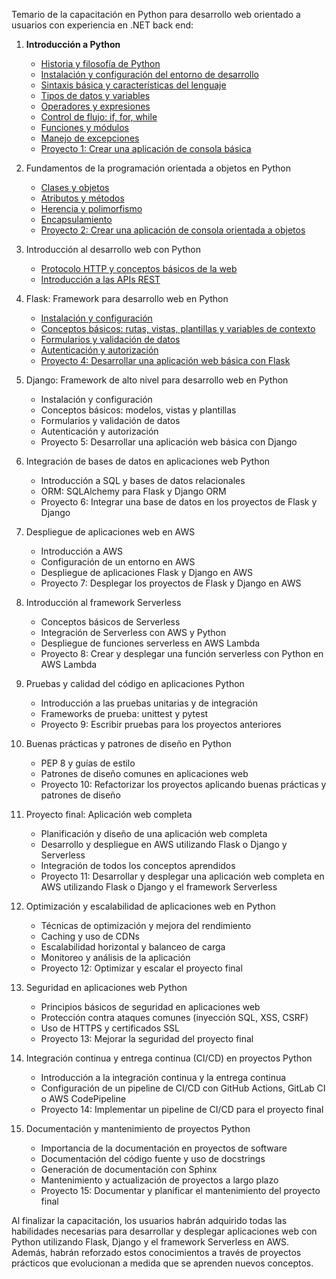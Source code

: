 Temario de la capacitación en Python para desarrollo web orientado a usuarios con experiencia en .NET back end:

1. **Introducción a Python**
   - [Historia y filosofía de Python](https://github.com/lucasasecas/capacitacion_python/blob/main/Cap%C3%ADtulo%201%20-%20Introduccion%20a%20Python/1.1%20Historia%20y%20filosofia%20de%20python.md)
   - [Instalación y configuración del entorno de desarrollo](https://github.com/lucasasecas/capacitacion_python/blob/main/Cap%C3%ADtulo%201%20-%20Introduccion%20a%20Python/1.2%20Instalaci%C3%B3n%20y%20configuraci%C3%B3n%20del%20entorno%20de%20desarrollo.md)
   - [Sintaxis básica y características del lenguaje](https://github.com/lucasasecas/capacitacion_python/blob/main/Cap%C3%ADtulo%201%20-%20Introduccion%20a%20Python/1.3%20Sintaxis%20b%C3%A1sica%20y%20caracter%C3%ADsticas%20del%20lenguaje.md)
   - [Tipos de datos y variables](https://github.com/lucasasecas/capacitacion_python/blob/main/Cap%C3%ADtulo%201%20-%20Introduccion%20a%20Python/1.4%20Tipos%20de%20datos%20y%20variables.md)
   - [Operadores y expresiones](https://github.com/lucasasecas/capacitacion_python/blob/main/Cap%C3%ADtulo%201%20-%20Introduccion%20a%20Python/1.5%20Operadores%20y%20expresiones.md)
   - [Control de flujo: if, for, while](https://github.com/lucasasecas/capacitacion_python/blob/main/Cap%C3%ADtulo%201%20-%20Introduccion%20a%20Python/1.6%20Control%20de%20flujo.md)
   - [Funciones y módulos](https://github.com/lucasasecas/capacitacion_python/blob/main/Cap%C3%ADtulo%201%20-%20Introduccion%20a%20Python/1.7%20Funciones.md)
   - [Manejo de excepciones](https://github.com/lucasasecas/capacitacion_python/blob/main/Cap%C3%ADtulo%201%20-%20Introduccion%20a%20Python/1.8%20Manejo%20de%20excepciones.md)
   - [Proyecto 1: Crear una aplicación de consola básica](https://github.com/lucasasecas/capacitacion_python/blob/main/Cap%C3%ADtulo%201%20-%20Introduccion%20a%20Python/Proyecto%201%20-%20Crear%20una%20aplicacion%20de%20concsola%20basica.md)

2. Fundamentos de la programación orientada a objetos en Python
   - [Clases y objetos](https://github.com/lucasasecas/capacitacion_python/blob/main/Cap%C3%ADtulo%202%20-%20Fundamentos%20de%20la%20programaci%C3%B3n%20orientada%20a%20objetos%20en%20Python/2.1.%20Clases%20y%20objetos.md)
   - [Atributos y métodos](https://github.com/lucasasecas/capacitacion_python/blob/main/Cap%C3%ADtulo%202%20-%20Fundamentos%20de%20la%20programaci%C3%B3n%20orientada%20a%20objetos%20en%20Python/2.2.%20Atributos%20y%20m%C3%A9todos.md)
   - [Herencia y polimorfismo](https://github.com/lucasasecas/capacitacion_python/blob/main/Cap%C3%ADtulo%202%20-%20Fundamentos%20de%20la%20programaci%C3%B3n%20orientada%20a%20objetos%20en%20Python/2.3.%20Herencia%20y%20polimorfismo.md)
   - [Encapsulamiento](https://github.com/lucasasecas/capacitacion_python/blob/main/Cap%C3%ADtulo%202%20-%20Fundamentos%20de%20la%20programaci%C3%B3n%20orientada%20a%20objetos%20en%20Python/2.4.%20Encapsulamiento.md)
   - [Proyecto 2: Crear una aplicación de consola orientada a objetos](https://github.com/lucasasecas/capacitacion_python/blob/main/Cap%C3%ADtulo%202%20-%20Fundamentos%20de%20la%20programaci%C3%B3n%20orientada%20a%20objetos%20en%20Python/Proyecto%202%20-%20Crear%20una%20aplicaci%C3%B3n%20de%20consola%20orientada%20a%20objetos.md)

3. Introducción al desarrollo web con Python
   - [Protocolo HTTP y conceptos básicos de la web](https://github.com/lucasasecas/capacitacion_python/blob/main/Cap%C3%ADtulo%203%20-%20Introducci%C3%B3n%20al%20desarrollo%20web%20con%20Python/3.1%20Protocolo%20HTTP%20y%20conceptos%20b%C3%A1sicos%20de%20la%20web.md)
   - [Introducción a las APIs REST](https://github.com/lucasasecas/capacitacion_python/blob/main/Cap%C3%ADtulo%203%20-%20Introducci%C3%B3n%20al%20desarrollo%20web%20con%20Python/3.2%20Introducci%C3%B3n%20a%20las%20APIs%20REST.md)

4. Flask: Framework para desarrollo web en Python
   - [Instalación y configuración](https://github.com/lucasasecas/capacitacion_python/blob/main/Cap%C3%ADtulo%204%20-%20Flask%20Framework%20para%20desarrollo%20web%20en%20Python/4.1%20Instalaci%C3%B3n%20y%20configuraci%C3%B3n.md)
   - [Conceptos básicos: rutas, vistas, plantillas y variables de contexto](https://github.com/lucasasecas/capacitacion_python/blob/main/Cap%C3%ADtulo%204%20-%20Flask%20Framework%20para%20desarrollo%20web%20en%20Python/4.2%20Conceptos%20b%C3%A1sicos%20-%20rutas%2C%20vistas%2C%20plantillas%20y%20variables%20de%20contexto.md)
   - [Formularios y validación de datos](https://github.com/lucasasecas/capacitacion_python/blob/main/Cap%C3%ADtulo%204%20-%20Flask%20Framework%20para%20desarrollo%20web%20en%20Python/4.3%20Formularios%20y%20validaci%C3%B3n%20de%20datos.md)
   - [Autenticación y autorización](https://github.com/lucasasecas/capacitacion_python/blob/main/Cap%C3%ADtulo%204%20-%20Flask%20Framework%20para%20desarrollo%20web%20en%20Python/4.4%20Autenticaci%C3%B3n%20y%20autorizaci%C3%B3n.md)
   - [Proyecto 4: Desarrollar una aplicación web básica con Flask](https://github.com/lucasasecas/capacitacion_python/blob/main/Cap%C3%ADtulo%204%20-%20Flask%20Framework%20para%20desarrollo%20web%20en%20Python/Proyecto%204%20-%20Desarrollar%20una%20aplicaci%C3%B3n%20web%20b%C3%A1sica%20con%20Flask.md)

5. Django: Framework de alto nivel para desarrollo web en Python
   - Instalación y configuración
   - Conceptos básicos: modelos, vistas y plantillas
   - Formularios y validación de datos
   - Autenticación y autorización
   - Proyecto 5: Desarrollar una aplicación web básica con Django

6. Integración de bases de datos en aplicaciones web Python
   - Introducción a SQL y bases de datos relacionales
   - ORM: SQLAlchemy para Flask y Django ORM
   - Proyecto 6: Integrar una base de datos en los proyectos de Flask y Django

7. Despliegue de aplicaciones web en AWS
   - Introducción a AWS
   - Configuración de un entorno en AWS
   - Despliegue de aplicaciones Flask y Django en AWS
   - Proyecto 7: Desplegar los proyectos de Flask y Django en AWS

8. Introducción al framework Serverless
   - Conceptos básicos de Serverless
   - Integración de Serverless con AWS y Python
   - Despliegue de funciones serverless en AWS Lambda
   - Proyecto 8: Crear y desplegar una función serverless con Python en AWS Lambda

9. Pruebas y calidad del código en aplicaciones Python
   - Introducción a las pruebas unitarias y de integración
   - Frameworks de prueba: unittest y pytest
   - Proyecto 9: Escribir pruebas para los proyectos anteriores

10. Buenas prácticas y patrones de diseño en Python
    - PEP 8 y guías de estilo
    - Patrones de diseño comunes en aplicaciones web
    - Proyecto 10: Refactorizar los proyectos aplicando buenas prácticas y patrones de diseño

11. Proyecto final: Aplicación web completa
    - Planificación y diseño de una aplicación web completa
    - Desarrollo y despliegue en AWS utilizando Flask o Django y Serverless
    - Integración de todos los conceptos aprendidos
    - Proyecto 11: Desarrollar y desplegar una aplicación web completa en AWS utilizando Flask o Django y el framework Serverless

12. Optimización y escalabilidad de aplicaciones web en Python
    - Técnicas de optimización y mejora del rendimiento
    - Caching y uso de CDNs
    - Escalabilidad horizontal y balanceo de carga
    - Monitoreo y análisis de la aplicación
    - Proyecto 12: Optimizar y escalar el proyecto final

13. Seguridad en aplicaciones web Python
    - Principios básicos de seguridad en aplicaciones web
    - Protección contra ataques comunes (inyección SQL, XSS, CSRF)
    - Uso de HTTPS y certificados SSL
    - Proyecto 13: Mejorar la seguridad del proyecto final

14. Integración continua y entrega continua (CI/CD) en proyectos Python
    - Introducción a la integración continua y la entrega continua
    - Configuración de un pipeline de CI/CD con GitHub Actions, GitLab CI o AWS CodePipeline
    - Proyecto 14: Implementar un pipeline de CI/CD para el proyecto final

15. Documentación y mantenimiento de proyectos Python
    - Importancia de la documentación en proyectos de software
    - Documentación del código fuente y uso de docstrings
    - Generación de documentación con Sphinx
    - Mantenimiento y actualización de proyectos a largo plazo
    - Proyecto 15: Documentar y planificar el mantenimiento del proyecto final

Al finalizar la capacitación, los usuarios habrán adquirido todas las habilidades necesarias para desarrollar y desplegar aplicaciones web con Python utilizando Flask, Django y el framework Serverless en AWS. Además, habrán reforzado estos conocimientos a través de proyectos prácticos que evolucionan a medida que se aprenden nuevos conceptos.